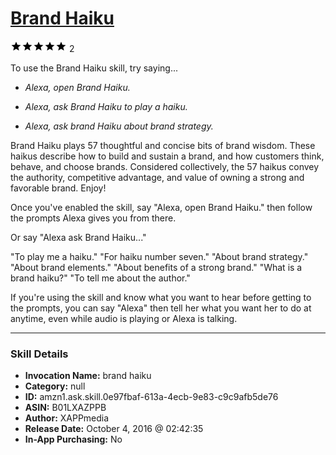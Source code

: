 # [Brand Haiku](http://alexa.amazon.com/#skills/amzn1.ask.skill.0e97fbaf-613a-4ecb-9e83-c9c9afb5de76)
![5 stars](../../images/ic_star_black_18dp_1x.png)![5 stars](../../images/ic_star_black_18dp_1x.png)![5 stars](../../images/ic_star_black_18dp_1x.png)![5 stars](../../images/ic_star_black_18dp_1x.png)![5 stars](../../images/ic_star_black_18dp_1x.png) 2

To use the Brand Haiku skill, try saying...

* *Alexa, open Brand Haiku.*

* *Alexa, ask Brand Haiku to play a haiku.*

* *Alexa, ask brand Haiku about brand strategy.*

Brand Haiku plays 57 thoughtful and concise bits of brand wisdom. These haikus describe how to build and sustain a brand, and how customers think, behave, and choose brands.  Considered collectively, the 57 haikus convey the authority, competitive advantage, and value of owning a strong and favorable brand. Enjoy!

Once you've enabled the skill, say "Alexa, open Brand Haiku." then follow the prompts Alexa gives you from there.  

Or say "Alexa ask Brand Haiku..."

"To play me a haiku."
"For haiku number seven."
"About brand strategy."
"About brand elements."
"About benefits of a strong brand."
"What is a brand haiku?"
"To tell me about the author."

If you're using the skill and know what you want to hear before getting to the prompts, you can say "Alexa" then tell her what you want her to do at anytime, even while audio is playing or Alexa is talking.

***

### Skill Details

* **Invocation Name:** brand haiku
* **Category:** null
* **ID:** amzn1.ask.skill.0e97fbaf-613a-4ecb-9e83-c9c9afb5de76
* **ASIN:** B01LXAZPPB
* **Author:** XAPPmedia
* **Release Date:** October 4, 2016 @ 02:42:35
* **In-App Purchasing:** No

